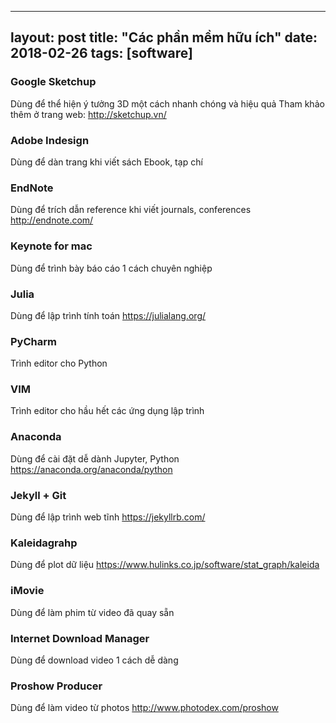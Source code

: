 ----
layout: post
title:  "Các phần mềm hữu ích"
date:   2018-02-26
tags: [software]
---

### Google Sketchup
Dùng để thể hiện ý tưởng 3D một cách nhanh chóng và hiệu quả
Tham khảo thêm ở trang web: http://sketchup.vn/

### Adobe Indesign
Dùng để dàn trang khi viết sách Ebook, tạp chí

### EndNote
Dùng để trích dẫn reference khi viết journals, conferences
http://endnote.com/

### Keynote for mac
Dùng để trình bày báo cáo 1 cách chuyên nghiệp

### Julia
Dùng để lập trình tính toán
https://julialang.org/

### PyCharm
Trình editor cho Python

### VIM
Trình editor cho hầu hết các ứng dụng lập trình

### Anaconda
Dùng để cài đặt dễ dành Jupyter, Python
https://anaconda.org/anaconda/python

### Jekyll + Git
Dùng để lập trình web tĩnh
https://jekyllrb.com/

### Kaleidagrahp
Dùng để plot dữ liệu
https://www.hulinks.co.jp/software/stat_graph/kaleida

### iMovie
Dùng để làm phim từ video đã quay sẵn

### Internet Download Manager
Dùng để download video 1 cách dễ dàng

### Proshow Producer
Dùng để làm video từ photos
http://www.photodex.com/proshow




